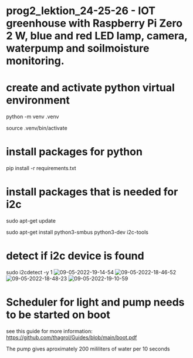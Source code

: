 # prog2_lektion_24-25-26 - IOT greenhouse with Raspberry Pi Zero 2 W, blue and red LED lamp, camera, waterpump and soilmoisture monitoring.

# create and activate python virtual environment
python -m venv .venv

source .venv/bin/activate

# install packages for python
pip install -r requirements.txt 

# install packages that is needed for i2c
sudo apt-get update

sudo apt-get install python3-smbus python3-dev i2c-tools

# detect if i2c device is found
sudo i2cdetect -y 1
![09-05-2022-19-14-54](https://user-images.githubusercontent.com/58036568/167585130-e0a20b20-5d85-4b16-aeff-a074a73e686b.jpeg)
![09-05-2022-18-46-52](https://user-images.githubusercontent.com/58036568/167585138-aab13f8f-1aec-4c9a-987a-3312a1cc89b6.jpeg)
![09-05-2022-18-48-23](https://user-images.githubusercontent.com/58036568/167585143-f7368bd9-34d4-4b58-80c0-72176f08bfb6.jpeg)
![09-05-2022-19-10-59](https://user-images.githubusercontent.com/58036568/167585145-a39ba608-a483-4b85-bf49-5b059428a9bd.jpeg)

# Scheduler for light and pump needs to be started on boot 
see this guide for more information: https://github.com/thagrol/Guides/blob/main/boot.pdf 

The pump gives aproximately 200 mililiters of water per 10 seconds 

